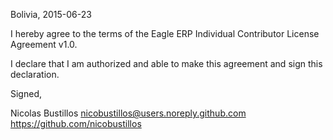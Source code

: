 Bolivia, 2015-06-23

I hereby agree to the terms of the Eagle ERP Individual Contributor License
Agreement v1.0.

I declare that I am authorized and able to make this agreement and sign this
declaration.

Signed,

Nicolas Bustillos nicobustillos@users.noreply.github.com https://github.com/nicobustillos
